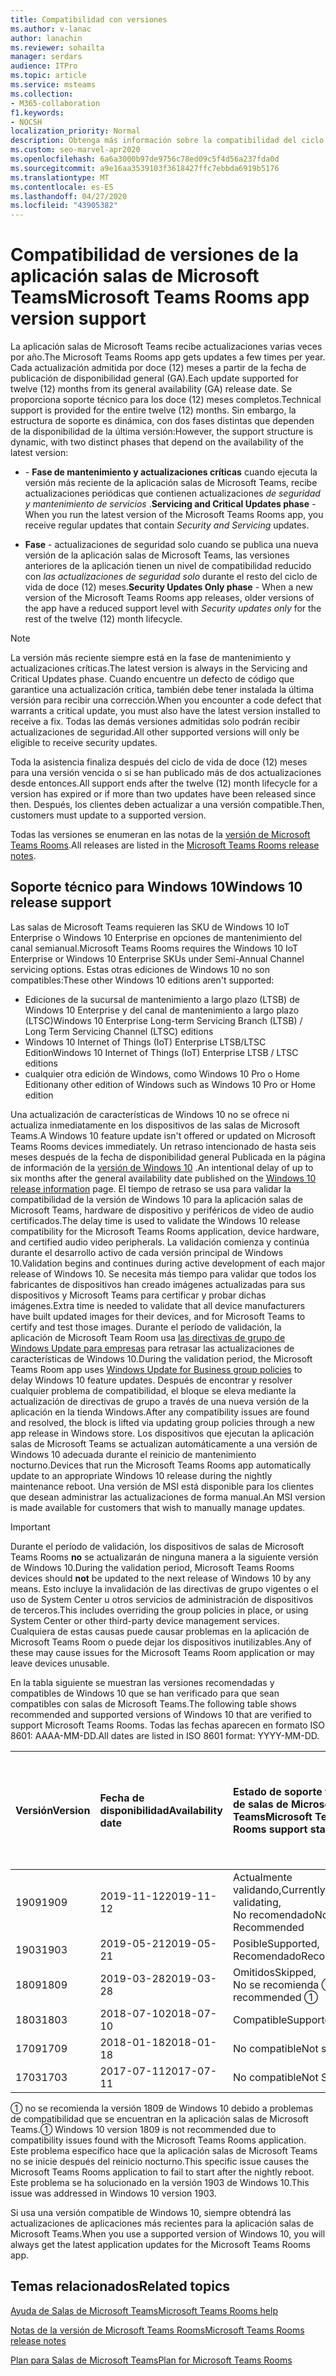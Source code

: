 ```yaml
---
title: Compatibilidad con versiones
ms.author: v-lanac
author: lanachin
ms.reviewer: sohailta
manager: serdars
audience: ITPro
ms.topic: article
ms.service: msteams
ms.collection:
- M365-collaboration
f1.keywords:
- NOCSH
localization_priority: Normal
description: Obtenga más información sobre la compatibilidad del ciclo de vida con salas de Microsoft Teams, incluida la estructura de soporte dinámico y sus fases.
ms.custom: seo-marvel-apr2020
ms.openlocfilehash: 6a6a3000b97de9756c78ed09c5f4d56a237fda0d
ms.sourcegitcommit: a9e16aa3539103f3618427ffc7ebbda6919b5176
ms.translationtype: MT
ms.contentlocale: es-ES
ms.lasthandoff: 04/27/2020
ms.locfileid: "43905382"
---
```

# <a name="microsoft-teams-rooms-app-version-support"></a><span data-ttu-id="b4d6e-103">Compatibilidad de versiones de la aplicación salas de Microsoft Teams</span><span class="sxs-lookup"><span data-stu-id="b4d6e-103">Microsoft Teams Rooms app version support</span></span>
 
<span data-ttu-id="b4d6e-104">La aplicación salas de Microsoft Teams recibe actualizaciones varias veces por año.</span><span class="sxs-lookup"><span data-stu-id="b4d6e-104">The Microsoft Teams Rooms app gets updates a few times per year.</span></span> <span data-ttu-id="b4d6e-105">Cada actualización admitida por doce (12) meses a partir de la fecha de publicación de disponibilidad general (GA).</span><span class="sxs-lookup"><span data-stu-id="b4d6e-105">Each update supported for twelve (12) months from its general availability (GA) release date.</span></span> <span data-ttu-id="b4d6e-106">Se proporciona soporte técnico para los doce (12) meses completos.</span><span class="sxs-lookup"><span data-stu-id="b4d6e-106">Technical support is provided for the entire twelve (12) months.</span></span> <span data-ttu-id="b4d6e-107">Sin embargo, la estructura de soporte es dinámica, con dos fases distintas que dependen de la disponibilidad de la última versión:</span><span class="sxs-lookup"><span data-stu-id="b4d6e-107">However, the support structure is dynamic, with two distinct phases that depend on the availability of the latest version:</span></span>

- <span data-ttu-id="b4d6e-108">\- **Fase de mantenimiento y actualizaciones críticas** cuando ejecuta la versión más reciente de la aplicación salas de Microsoft Teams, recibe actualizaciones periódicas que contienen actualizaciones *de seguridad y mantenimiento de servicios* .</span><span class="sxs-lookup"><span data-stu-id="b4d6e-108">**Servicing and Critical Updates phase** \- When you run the latest version of the Microsoft Teams Rooms app, you receive regular updates that contain *Security and Servicing* updates.</span></span>

- <span data-ttu-id="b4d6e-109">**Fase** \- actualizaciones de seguridad solo cuando se publica una nueva versión de la aplicación salas de Microsoft Teams, las versiones anteriores de la aplicación tienen un nivel de compatibilidad reducido con *las actualizaciones de seguridad solo* durante el resto del ciclo de vida de doce (12) meses.</span><span class="sxs-lookup"><span data-stu-id="b4d6e-109">**Security Updates Only phase** \- When a new version of the Microsoft Teams Rooms app releases, older versions of the app have a reduced support level with *Security updates only* for the rest of the twelve (12) month lifecycle.</span></span>

> [!NOTE]
> <span data-ttu-id="b4d6e-110">La versión más reciente siempre está en la fase de mantenimiento y actualizaciones críticas.</span><span class="sxs-lookup"><span data-stu-id="b4d6e-110">The latest version is always in the Servicing and Critical Updates phase.</span></span> <span data-ttu-id="b4d6e-111">Cuando encuentre un defecto de código que garantice una actualización crítica, también debe tener instalada la última versión para recibir una corrección.</span><span class="sxs-lookup"><span data-stu-id="b4d6e-111">When you encounter a code defect that warrants a critical update, you must also have the latest version installed to receive a fix.</span></span> <span data-ttu-id="b4d6e-112">Todas las demás versiones admitidas solo podrán recibir actualizaciones de seguridad.</span><span class="sxs-lookup"><span data-stu-id="b4d6e-112">All other supported versions will only be eligible to receive security updates.</span></span>

<span data-ttu-id="b4d6e-113">Toda la asistencia finaliza después del ciclo de vida de doce (12) meses para una versión vencida o si se han publicado más de dos actualizaciones desde entonces.</span><span class="sxs-lookup"><span data-stu-id="b4d6e-113">All support ends after the twelve (12) month lifecycle for a version has expired or if more than two updates have been released since then.</span></span> <span data-ttu-id="b4d6e-114">Después, los clientes deben actualizar a una versión compatible.</span><span class="sxs-lookup"><span data-stu-id="b4d6e-114">Then, customers must update to a supported version.</span></span>

<span data-ttu-id="b4d6e-115">Todas las versiones se enumeran en las notas de la [versión de Microsoft Teams Rooms](rooms-release-note.md).</span><span class="sxs-lookup"><span data-stu-id="b4d6e-115">All releases are listed in the [Microsoft Teams Rooms release notes](rooms-release-note.md).</span></span>

## <a name="windows-10-release-support"></a><span data-ttu-id="b4d6e-116">Soporte técnico para Windows 10</span><span class="sxs-lookup"><span data-stu-id="b4d6e-116">Windows 10 release support</span></span>

<span data-ttu-id="b4d6e-117">Las salas de Microsoft Teams requieren las SKU de Windows 10 IoT Enterprise o Windows 10 Enterprise en opciones de mantenimiento del canal semianual.</span><span class="sxs-lookup"><span data-stu-id="b4d6e-117">Microsoft Teams Rooms requires the  Windows 10 IoT Enterprise or Windows 10 Enterprise SKUs under Semi-Annual Channel servicing options.</span></span> <span data-ttu-id="b4d6e-118">Estas otras ediciones de Windows 10 no son compatibles:</span><span class="sxs-lookup"><span data-stu-id="b4d6e-118">These other Windows 10 editions aren't supported:</span></span>

- <span data-ttu-id="b4d6e-119">Ediciones de la sucursal de mantenimiento a largo plazo (LTSB) de Windows 10 Enterprise y del canal de mantenimiento a largo plazo (LTSC)</span><span class="sxs-lookup"><span data-stu-id="b4d6e-119">Windows 10 Enterprise Long-term Servicing Branch (LTSB) / Long Term Servicing Channel (LTSC) editions</span></span>
- <span data-ttu-id="b4d6e-120">Windows 10 Internet of Things (IoT) Enterprise LTSB/LTSC Edition</span><span class="sxs-lookup"><span data-stu-id="b4d6e-120">Windows 10 Internet of Things (IoT) Enterprise LTSB / LTSC editions</span></span>
- <span data-ttu-id="b4d6e-121">cualquier otra edición de Windows, como Windows 10 Pro o Home Edition</span><span class="sxs-lookup"><span data-stu-id="b4d6e-121">any other edition of Windows such as Windows 10 Pro or Home edition</span></span>

<span data-ttu-id="b4d6e-122">Una actualización de características de Windows 10 no se ofrece ni actualiza inmediatamente en los dispositivos de las salas de Microsoft Teams.</span><span class="sxs-lookup"><span data-stu-id="b4d6e-122">A Windows 10 feature update isn't offered or updated on Microsoft Teams Rooms devices immediately.</span></span> <span data-ttu-id="b4d6e-123">Un retraso intencionado de hasta seis meses después de la fecha de disponibilidad general Publicada en la página de información de la [versión de Windows 10](https://docs.microsoft.com/windows/release-information/) .</span><span class="sxs-lookup"><span data-stu-id="b4d6e-123">An intentional delay of up to six months after the general availability date published on the [Windows 10 release information](https://docs.microsoft.com/windows/release-information/) page.</span></span> <span data-ttu-id="b4d6e-124">El tiempo de retraso se usa para validar la compatibilidad de la versión de Windows 10 para la aplicación salas de Microsoft Teams, hardware de dispositivo y periféricos de video de audio certificados.</span><span class="sxs-lookup"><span data-stu-id="b4d6e-124">The delay time is used to validate the Windows 10 release compatibility for the Microsoft Teams Rooms application, device hardware, and certified audio video peripherals.</span></span> <span data-ttu-id="b4d6e-125">La validación comienza y continúa durante el desarrollo activo de cada versión principal de Windows 10.</span><span class="sxs-lookup"><span data-stu-id="b4d6e-125">Validation begins and continues during active development of each major release of Windows 10.</span></span> <span data-ttu-id="b4d6e-126">Se necesita más tiempo para validar que todos los fabricantes de dispositivos han creado imágenes actualizadas para sus dispositivos y Microsoft Teams para certificar y probar dichas imágenes.</span><span class="sxs-lookup"><span data-stu-id="b4d6e-126">Extra time is needed to validate that all device manufacturers have built updated images for their devices, and for Microsoft Teams to certify and test those images.</span></span> <span data-ttu-id="b4d6e-127">Durante el período de validación, la aplicación de Microsoft Team Room usa [las directivas de grupo de Windows Update para empresas](https://docs.microsoft.com/windows/deployment/update/waas-manage-updates-wufb) para retrasar las actualizaciones de características de Windows 10.</span><span class="sxs-lookup"><span data-stu-id="b4d6e-127">During the validation period, the Microsoft Teams Room app  uses  [Windows Update for Business group policies](https://docs.microsoft.com/windows/deployment/update/waas-manage-updates-wufb) to delay Windows 10 feature updates.</span></span> <span data-ttu-id="b4d6e-128">Después de encontrar y resolver cualquier problema de compatibilidad, el bloque se eleva mediante la actualización de directivas de grupo a través de una nueva versión de la aplicación en la tienda Windows.</span><span class="sxs-lookup"><span data-stu-id="b4d6e-128">After any compatibility issues are found and resolved, the block is lifted via updating group policies through a new app release in Windows store.</span></span> <span data-ttu-id="b4d6e-129">Los dispositivos que ejecutan la aplicación salas de Microsoft Teams se actualizan automáticamente a una versión de Windows 10 adecuada durante el reinicio de mantenimiento nocturno.</span><span class="sxs-lookup"><span data-stu-id="b4d6e-129">Devices that run the Microsoft Teams Rooms app automatically update to an appropriate Windows 10 release during the nightly maintenance reboot.</span></span> <span data-ttu-id="b4d6e-130">Una versión de MSI está disponible para los clientes que desean administrar las actualizaciones de forma manual.</span><span class="sxs-lookup"><span data-stu-id="b4d6e-130">An MSI version is made available for customers that wish to manually manage updates.</span></span>  

> [!IMPORTANT]
> <span data-ttu-id="b4d6e-131">Durante el período de validación, los dispositivos de salas de Microsoft Teams Rooms **no** se actualizarán de ninguna manera a la siguiente versión de Windows 10.</span><span class="sxs-lookup"><span data-stu-id="b4d6e-131">During the validation period, Microsoft Teams Rooms devices should **not** be updated to the next release of Windows 10 by any means.</span></span> <span data-ttu-id="b4d6e-132">Esto incluye la invalidación de las directivas de grupo vigentes o el uso de System Center u otros servicios de administración de dispositivos de terceros.</span><span class="sxs-lookup"><span data-stu-id="b4d6e-132">This includes overriding the group policies in place, or using System Center or other third-party device management services.</span></span> <span data-ttu-id="b4d6e-133">Cualquiera de estas causas puede causar problemas en la aplicación de Microsoft Teams Room o puede dejar los dispositivos inutilizables.</span><span class="sxs-lookup"><span data-stu-id="b4d6e-133">Any of these may cause issues for the Microsoft Teams Room application or may leave devices unusable.</span></span>  

<span data-ttu-id="b4d6e-134">En la tabla siguiente se muestran las versiones recomendadas y compatibles de Windows 10 que se han verificado para que sean compatibles con salas de Microsoft Teams.</span><span class="sxs-lookup"><span data-stu-id="b4d6e-134">The following table shows recommended and supported versions of Windows 10 that are verified to support Microsoft Teams Rooms.</span></span> <span data-ttu-id="b4d6e-135">Todas las fechas aparecen en formato ISO 8601: AAAA-MM-DD.</span><span class="sxs-lookup"><span data-stu-id="b4d6e-135">All dates are listed in ISO 8601 format: YYYY-MM-DD.</span></span>

|<span data-ttu-id="b4d6e-136">Versión</span><span class="sxs-lookup"><span data-stu-id="b4d6e-136">Version</span></span>  |<span data-ttu-id="b4d6e-137">Fecha de disponibilidad</span><span class="sxs-lookup"><span data-stu-id="b4d6e-137">Availability date</span></span>   |<span data-ttu-id="b4d6e-138">Estado de soporte técnico de salas de Microsoft Teams</span><span class="sxs-lookup"><span data-stu-id="b4d6e-138">Microsoft Teams Rooms support status</span></span>   |<span data-ttu-id="b4d6e-139">Versión mínima de la aplicación salas de Microsoft Teams</span><span class="sxs-lookup"><span data-stu-id="b4d6e-139">Microsoft Teams Rooms Minimum application version</span></span> | <span data-ttu-id="b4d6e-140">Compilación recomendada de sistema operativo</span><span class="sxs-lookup"><span data-stu-id="b4d6e-140">Recommended OS build</span></span>  |
|:---  |:---       |:---                                  |:---     |:---     |
| <span data-ttu-id="b4d6e-141">1909</span><span class="sxs-lookup"><span data-stu-id="b4d6e-141">1909</span></span> |<span data-ttu-id="b4d6e-142">2019-11-12</span><span class="sxs-lookup"><span data-stu-id="b4d6e-142">2019-11-12</span></span> |<span data-ttu-id="b4d6e-143">Actualmente validando,</span><span class="sxs-lookup"><span data-stu-id="b4d6e-143">Currently validating,</span></span> <br/><span data-ttu-id="b4d6e-144">No recomendado</span><span class="sxs-lookup"><span data-stu-id="b4d6e-144">Not Recommended</span></span>|<span data-ttu-id="b4d6e-145">&#x2014;</span><span class="sxs-lookup"><span data-stu-id="b4d6e-145">&#x2014;</span></span> |<span data-ttu-id="b4d6e-146">&#x2014;</span><span class="sxs-lookup"><span data-stu-id="b4d6e-146">&#x2014;</span></span> |
| <span data-ttu-id="b4d6e-147">1903</span><span class="sxs-lookup"><span data-stu-id="b4d6e-147">1903</span></span> |<span data-ttu-id="b4d6e-148">2019-05-21</span><span class="sxs-lookup"><span data-stu-id="b4d6e-148">2019-05-21</span></span> |<span data-ttu-id="b4d6e-149">Posible</span><span class="sxs-lookup"><span data-stu-id="b4d6e-149">Supported,</span></span> <br/><span data-ttu-id="b4d6e-150">Recomendado</span><span class="sxs-lookup"><span data-stu-id="b4d6e-150">Recommended</span></span>  |<span data-ttu-id="b4d6e-151">4.2.4.0</span><span class="sxs-lookup"><span data-stu-id="b4d6e-151">4.2.4.0</span></span> |<span data-ttu-id="b4d6e-152">18362,356</span><span class="sxs-lookup"><span data-stu-id="b4d6e-152">18362.356</span></span> |
| <span data-ttu-id="b4d6e-153">1809</span><span class="sxs-lookup"><span data-stu-id="b4d6e-153">1809</span></span> |<span data-ttu-id="b4d6e-154">2019-03-28</span><span class="sxs-lookup"><span data-stu-id="b4d6e-154">2019-03-28</span></span> |<span data-ttu-id="b4d6e-155">Omitidos</span><span class="sxs-lookup"><span data-stu-id="b4d6e-155">Skipped,</span></span> <br/><span data-ttu-id="b4d6e-156">No se recomienda &#x2780;</span><span class="sxs-lookup"><span data-stu-id="b4d6e-156">Not recommended &#x2780;</span></span>|<span data-ttu-id="b4d6e-157">&#x2014;</span><span class="sxs-lookup"><span data-stu-id="b4d6e-157">&#x2014;</span></span> |<span data-ttu-id="b4d6e-158">&#x2014;</span><span class="sxs-lookup"><span data-stu-id="b4d6e-158">&#x2014;</span></span> |
| <span data-ttu-id="b4d6e-159">1803</span><span class="sxs-lookup"><span data-stu-id="b4d6e-159">1803</span></span> |<span data-ttu-id="b4d6e-160">2018-07-10</span><span class="sxs-lookup"><span data-stu-id="b4d6e-160">2018-07-10</span></span> |<span data-ttu-id="b4d6e-161">Compatible</span><span class="sxs-lookup"><span data-stu-id="b4d6e-161">Supported</span></span>                             |<span data-ttu-id="b4d6e-162">4.1.22.0</span><span class="sxs-lookup"><span data-stu-id="b4d6e-162">4.1.22.0</span></span> |<span data-ttu-id="b4d6e-163">17134,191</span><span class="sxs-lookup"><span data-stu-id="b4d6e-163">17134.191</span></span>|
| <span data-ttu-id="b4d6e-164">1709</span><span class="sxs-lookup"><span data-stu-id="b4d6e-164">1709</span></span> |<span data-ttu-id="b4d6e-165">2018-01-18</span><span class="sxs-lookup"><span data-stu-id="b4d6e-165">2018-01-18</span></span> |<span data-ttu-id="b4d6e-166">No compatible</span><span class="sxs-lookup"><span data-stu-id="b4d6e-166">Not supported</span></span>                         |<span data-ttu-id="b4d6e-167">&#x2014;</span><span class="sxs-lookup"><span data-stu-id="b4d6e-167">&#x2014;</span></span> |<span data-ttu-id="b4d6e-168">&#x2014;</span><span class="sxs-lookup"><span data-stu-id="b4d6e-168">&#x2014;</span></span> |
| <span data-ttu-id="b4d6e-169">1703</span><span class="sxs-lookup"><span data-stu-id="b4d6e-169">1703</span></span> |<span data-ttu-id="b4d6e-170">2017-07-11</span><span class="sxs-lookup"><span data-stu-id="b4d6e-170">2017-07-11</span></span> |<span data-ttu-id="b4d6e-171">No compatible</span><span class="sxs-lookup"><span data-stu-id="b4d6e-171">Not Supported</span></span>                         |<span data-ttu-id="b4d6e-172">&#x2014;</span><span class="sxs-lookup"><span data-stu-id="b4d6e-172">&#x2014;</span></span> |<span data-ttu-id="b4d6e-173">&#x2014;</span><span class="sxs-lookup"><span data-stu-id="b4d6e-173">&#x2014;</span></span> |

<span data-ttu-id="b4d6e-174">&#x2780; no se recomienda la versión 1809 de Windows 10 debido a problemas de compatibilidad que se encuentran en la aplicación salas de Microsoft Teams.</span><span class="sxs-lookup"><span data-stu-id="b4d6e-174">&#x2780; Windows 10 version 1809 is not recommended due to compatibility issues found with the Microsoft Teams Rooms application.</span></span> <span data-ttu-id="b4d6e-175">Este problema específico hace que la aplicación salas de Microsoft Teams no se inicie después del reinicio nocturno.</span><span class="sxs-lookup"><span data-stu-id="b4d6e-175">This specific issue causes the Microsoft Teams Rooms application to fail to start after the nightly reboot.</span></span> <span data-ttu-id="b4d6e-176">Este problema se ha solucionado en la versión 1903 de Windows 10.</span><span class="sxs-lookup"><span data-stu-id="b4d6e-176">This issue was addressed in  Windows 10 version 1903.</span></span>  

<span data-ttu-id="b4d6e-177">Si usa una versión compatible de Windows 10, siempre obtendrá las actualizaciones de aplicaciones más recientes para la aplicación salas de Microsoft Teams.</span><span class="sxs-lookup"><span data-stu-id="b4d6e-177">When you use a supported version of Windows 10, you will always get the latest application updates for the Microsoft Teams Rooms app.</span></span>  

## <a name="related-topics"></a><span data-ttu-id="b4d6e-178">Temas relacionados</span><span class="sxs-lookup"><span data-stu-id="b4d6e-178">Related topics</span></span>

[<span data-ttu-id="b4d6e-179">Ayuda de Salas de Microsoft Teams</span><span class="sxs-lookup"><span data-stu-id="b4d6e-179">Microsoft Teams Rooms help</span></span>](https://support.office.com/article/Skype-Room-Systems-version-2-help-e667f40e-5aab-40c1-bd68-611fe0002ba2)

[<span data-ttu-id="b4d6e-180">Notas de la versión de Microsoft Teams Rooms</span><span class="sxs-lookup"><span data-stu-id="b4d6e-180">Microsoft Teams Rooms release notes</span></span>](rooms-release-note.md)

[<span data-ttu-id="b4d6e-181">Plan para Salas de Microsoft Teams</span><span class="sxs-lookup"><span data-stu-id="b4d6e-181">Plan for Microsoft Teams Rooms</span></span>](rooms-plan.md)

